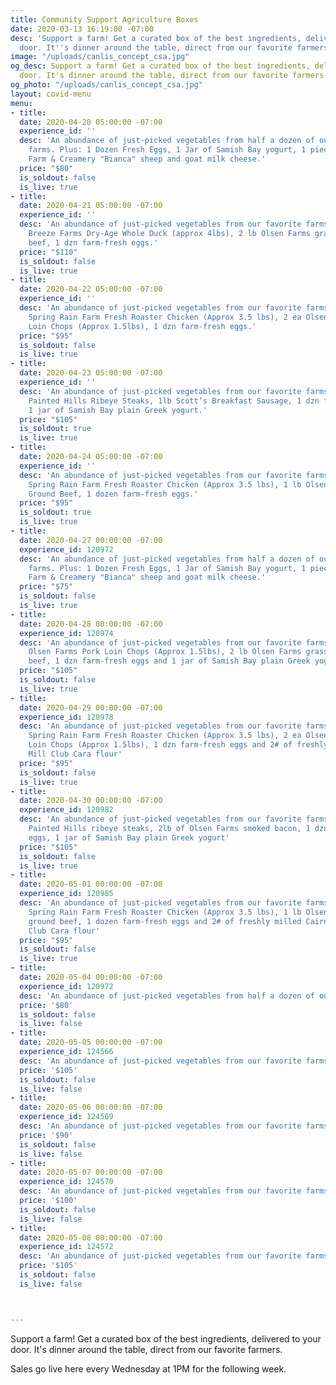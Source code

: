 ```yaml
---
title: Community Support Agriculture Boxes
date: 2020-03-13 16:19:00 -07:00
desc: 'Support a farm! Get a curated box of the best ingredients, delivered to your
  door. It''s dinner around the table, direct from our favorite farmers. '
image: "/uploads/canlis_concept_csa.jpg"
og_desc: Support a farm! Get a curated box of the best ingredients, delivered to your
  door. It's dinner around the table, direct from our favorite farmers.
og_photo: "/uploads/canlis_concept_csa.jpg"
layout: covid-menu
menu:
- title:
  date: 2020-04-20 05:00:00 -07:00
  experience_id: ''
  desc: 'An abundance of just-picked vegetables from half a dozen of our favorite
    farms. Plus: 1 Dozen Fresh Eggs, 1 Jar of Samish Bay yogurt, 1 piece of Tieton
    Farm & Creamery "Bianca" sheep and goat milk cheese.'
  price: "$80"
  is_soldout: false
  is_live: true
- title:
  date: 2020-04-21 05:00:00 -07:00
  experience_id: ''
  desc: 'An abundance of just-picked vegetables from our favorite farms. Plus: 1 Sea
    Breeze Farms Dry-Age Whole Duck (approx 4lbs), 2 lb Olsen Farms grass-fed ground
    beef, 1 dzn farm-fresh eggs.'
  price: "$110"
  is_soldout: false
  is_live: true
- title:
  date: 2020-04-22 05:00:00 -07:00
  experience_id: ''
  desc: 'An abundance of just-picked vegetables from our favorite farms. Plus: 1 ea
    Spring Rain Farm Fresh Roaster Chicken (Approx 3.5 lbs), 2 ea Olsen Farms Pork
    Loin Chops (Approx 1.5lbs), 1 dzn farm-fresh eggs.'
  price: "$95"
  is_soldout: false
  is_live: true
- title:
  date: 2020-04-23 05:00:00 -07:00
  experience_id: ''
  desc: 'An abundance of just-picked vegetables from our favorite farms. Plus: 2 ea
    Painted Hills Ribeye Steaks, 1lb Scott’s Breakfast Sausage, 1 dzn farm-fresh eggs,
    1 jar of Samish Bay plain Greek yogurt.'
  price: "$105"
  is_soldout: true
  is_live: true
- title:
  date: 2020-04-24 05:00:00 -07:00
  experience_id: ''
  desc: 'An abundance of just-picked vegetables from our favorite farms. Plus: 1 ea
    Spring Rain Farm Fresh Roaster Chicken (Approx 3.5 lbs), 1 lb Olsen Farms grass-fed
    Ground Beef, 1 dozen farm-fresh eggs.'
  price: "$95"
  is_soldout: true
  is_live: true
- title:
  date: 2020-04-27 00:00:00 -07:00
  experience_id: 120972
  desc: 'An abundance of just-picked vegetables from half a dozen of our favorite
    farms. Plus: 1 Dozen Fresh Eggs, 1 Jar of Samish Bay yogurt, 1 piece of Tieton
    Farm & Creamery "Bianca" sheep and goat milk cheese.'
  price: "$75"
  is_soldout: false
  is_live: true
- title:
  date: 2020-04-28 00:00:00 -07:00
  experience_id: 120974
  desc: 'An abundance of just-picked vegetables from our favorite farms. Plus: 2 ea
    Olsen Farms Pork Loin Chops (Approx 1.5lbs), 2 lb Olsen Farms grass-fed ground
    beef, 1 dzn farm-fresh eggs and 1 jar of Samish Bay plain Greek yogurt'
  price: "$105"
  is_soldout: false
  is_live: true
- title:
  date: 2020-04-29 00:00:00 -07:00
  experience_id: 120978
  desc: 'An abundance of just-picked vegetables from our favorite farms. Plus: 1 ea
    Spring Rain Farm Fresh Roaster Chicken (Approx 3.5 lbs), 2 ea Olsen Farms Pork
    Loin Chops (Approx 1.5lbs), 1 dzn farm-fresh eggs and 2# of freshly milled Cairnsprings
    Mill Club Cara flour'
  price: "$95"
  is_soldout: false
  is_live: true
- title:
  date: 2020-04-30 00:00:00 -07:00
  experience_id: 120982
  desc: 'An abundance of just-picked vegetables from our favorite farms. Plus: 2 ea
    Painted Hills ribeye steaks, 2lb of Olsen Farms smoked bacon, 1 dzn farm-fresh
    eggs, 1 jar of Samish Bay plain Greek yogurt'
  price: "$105"
  is_soldout: false
  is_live: true
- title:
  date: 2020-05-01 00:00:00 -07:00
  experience_id: 120985
  desc: 'An abundance of just-picked vegetables from our favorite farms. Plus: 1 ea
    Spring Rain Farm Fresh Roaster Chicken (Approx 3.5 lbs), 1 lb Olsen Farms grass-fed
    ground beef, 1 dozen farm-fresh eggs and 2# of freshly milled Cairnsprings Mill
    Club Cara flour'
  price: "$95"
  is_soldout: false
  is_live: true
- title:
  date: 2020-05-04 00:00:00 -07:00
  experience_id: 120972
  desc: 'An abundance of just-picked vegetables from half a dozen of our favorite farms. Plus: 1 Dozen Fresh Eggs, 1 Jar of Samish Bay yogurt, 1 piece of Tieton Farm & Creamery "Bianca" sheep and goat milk cheese.'
  price: '$80'
  is_soldout: false
  is_live: false
- title:
  date: 2020-05-05 00:00:00 -07:00
  experience_id: 124566
  desc: 'An abundance of just-picked vegetables from our favorite farms. Plus: 2 ea Painted Hills ribeye steaks, 2 ea Olsen Farms Pork Loin Chops (Approx 1.5lbs), and 1 dzn farm-fresh eggs.'
  price: '$105'
  is_soldout: false
  is_live: false
- title:
  date: 2020-05-06 00:00:00 -07:00
  experience_id: 124569
  desc: 'An abundance of just-picked vegetables from our favorite farms. Plus: 2 ea Olsen Farms Pork Loin Chops (Approx 1.5lbs), 2 lbs Olsen Farms grass-fed ground beef, 1 Jar of Samish Bay yogurt, 1 dzn farm-fresh eggs and 2lbs of freshly milled Cairnsprings Mill Club Cara flour.'
  price: '$90'
  is_soldout: false
  is_live: false
- title:
  date: 2020-05-07 00:00:00 -07:00
  experience_id: 124570
  desc: 'An abundance of just-picked vegetables from our favorite farms. Plus: 1 ea Sea Breeze Farm Fresh Roaster Chicken (Approx 3.5 lbs), 1 lbs Olsen Farms grass-fed ground beef, 1 dzn farm-fresh eggs, 1 jar of Samish Bay plain Greek yogurt.'
  price: '$100'
  is_soldout: false
  is_live: false
- title:
  date: 2020-05-08 00:00:00 -07:00
  experience_id: 124572
  desc: 'An abundance of just-picked vegetables from our favorite farms. Plus: 2 ea Painted Hills ribeye steaks, 1 jar of Drifters Fish Smoked Sockeye Salmon, 1 dozen farm-fresh eggs, 1 jar of Samish Bay plain Greek yogurt and 2# of freshly milled Cairnsprings Mill Club Cara flour.'
  price: '$105'
  is_soldout: false
  is_live: false



---
```


Support a farm! Get a curated box of the best ingredients, delivered to your door. It's dinner around the table, direct from our favorite farmers.

Sales go live here every Wednesday at 1PM for the following week.
